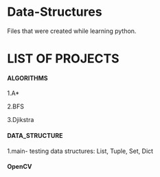# Data-Structures
Files that were created while learning python.

# LIST OF PROJECTS

#### ALGORITHMS

1.A*

2.BFS

3.Djikstra

#### DATA_STRUCTURE

1.main- testing data structures: List, Tuple, Set, Dict

#### OpenCV
